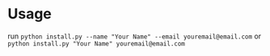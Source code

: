 Usage
=====

run
`
python install.py --name "Your Name" --email youremail@email.com
`
or
`
python install.py "Your Name" youremail@email.com
`
